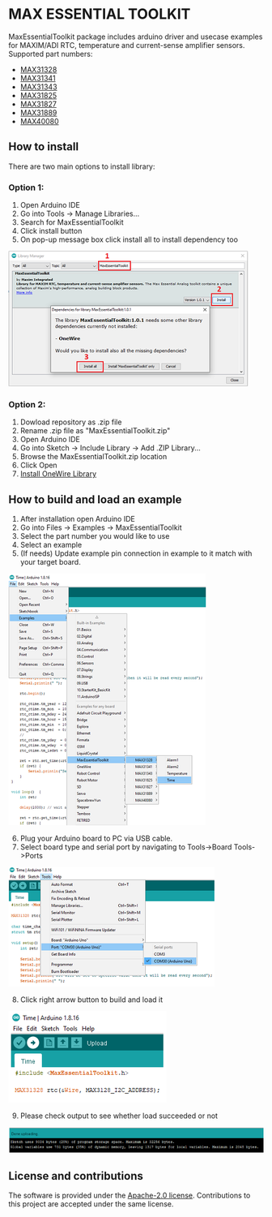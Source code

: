 # MAX ESSENTIAL TOOLKIT

MaxEssentialToolkit package includes arduino driver and usecase examples for MAXIM/ADI  RTC, temperature and current-sense amplifier sensors.
Supported part numbers:

- [MAX31328](https://www.maximintegrated.com/en/products/analog/real-time-clocks/MAX31328.html)
- [MAX31341](https://www.maximintegrated.com/en/products/analog/real-time-clocks/MAX31341B.html)
- [MAX31343](https://www.maximintegrated.com/en/products/analog/real-time-clocks/MAX31343.html)
- [MAX31825](https://www.maximintegrated.com/en/products/sensors/MAX31825.html)
- [MAX31827](https://www.maximintegrated.com/en/products/sensors/MAX31827.html)
- [MAX31889](https://www.maximintegrated.com/en/products/sensors/MAX31889.html)
- [MAX40080](https://www.maximintegrated.com/en/products/analog/amplifiers/MAX40080.html)


## How to install
There are two main options to install library:
### Option 1:
 1. Open Arduino IDE
 2. Go into Tools -> Manage Libraries...
 3. Search for MaxEssentialToolkit
 4. Click install button
 5. On pop-up message box click install all to install dependency too

![Installation](./Images/installation.png)

### Option 2: 
 1. Dowload repository as .zip file
 2. Rename .zip file as "MaxEssentialToolkit.zip" 
 3. Open Arduino IDE
 4. Go into Sketch -> Include Library -> Add .ZIP Library...
 5. Browse the MaxEssentialToolkit.zip location
 6. Click Open
 7. [Install OneWire Library](https://www.arduino.cc/reference/en/libraries/onewire/)

## How to build and load an example
 1. After installation open Arduino IDE
 2. Go into Files -> Examples -> MaxEssentialToolkit
 3. Select the part number you would like to use
 4. Select an example
 5. (If needs) Update example pin connection in example to it match with your target board.

 ![Select an example](./Images/how_to_build/1_select_an_example.png)

 6. Plug your Arduino board to PC via USB cable.
 7.	Select board type and serial port by navigating to
		Tools->Board
		Tools->Ports

 ![Select board and port](./Images/how_to_build/2_select_port.png)

 8. Click right arrow button to build and load it

 ![Build and load image](./Images/how_to_build/3_build_and_load_image.png)

 9. Please check output to see whether load succeeded or not
 
 ![Output screen](./Images/how_to_build/4_after_load_output_screen.png)


## License and contributions
The software is provided under the [Apache-2.0 license](LICENSE.txt). 
Contributions to this project are accepted under the same license.
